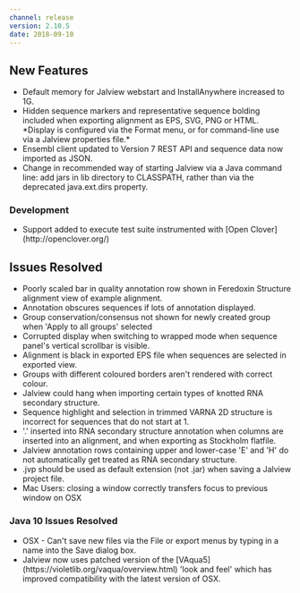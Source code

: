 ```yaml
---
channel: release
version: 2.10.5
date: 2018-09-10
---
```


## New Features



  - <!-- JAL-3101 -->  Default memory for Jalview webstart and InstallAnywhere increased to 1G.
  - <!-- JAL-247 -->  Hidden sequence markers and representative sequence bolding included when exporting alignment as EPS, SVG, PNG or HTML. *Display is configured via the Format menu, or for command-line use via a Jalview properties file.*
  - <!-- JAL-3076 -->  Ensembl client updated to Version 7 REST API and sequence data now imported as JSON.
  - <!-- JAL-3065 -->  Change in recommended way of starting Jalview via a Java command line: add jars in lib directory to CLASSPATH, rather than via the deprecated java.ext.dirs property.


### Development
  - <!-- JAL-3047 -->  Support added to execute test suite instrumented with [Open Clover](http://openclover.org/)


## Issues Resolved



  - <!-- JAL-3104 -->  Poorly scaled bar in quality annotation row shown in Feredoxin Structure alignment view of example alignment.
  - <!-- JAL-2854 -->  Annotation obscures sequences if lots of annotation displayed.
  - <!-- JAL-3107 -->  Group conservation/consensus not shown for newly created group when 'Apply to all groups' selected
  - <!-- JAL-3087 -->  Corrupted display when switching to wrapped mode when sequence panel's vertical scrollbar is visible.
  - <!-- JAL-3003 -->  Alignment is black in exported EPS file when sequences are selected in exported view.
  - <!-- JAL-3059 -->  Groups with different coloured borders aren't rendered with correct colour.
  - <!-- JAL-3092 -->  Jalview could hang when importing certain types of knotted RNA secondary structure.
  - <!-- JAL-3095 -->  Sequence highlight and selection in trimmed VARNA 2D structure is incorrect for sequences that do not start at 1.
  - <!-- JAL-3061 -->  '.' inserted into RNA secondary structure annotation when columns are inserted into an alignment, and when exporting as Stockholm flatfile.
  - <!-- JAL-3053 -->  Jalview annotation rows containing upper and lower-case 'E' and 'H' do not automatically get treated as RNA secondary structure.
  - <!-- JAL-3106 -->  .jvp should be used as default extension (not .jar) when saving a Jalview project file.
  - <!-- JAL-3105 -->  Mac Users: closing a window correctly transfers focus to previous window on OSX


### Java 10 Issues Resolved
  - <!-- JAL-2988 -->  OSX - Can't save new files via the File or export menus by typing in a name into the Save dialog box.
  - <!-- JAL-2988 JAL-2968 -->  Jalview now uses patched version of the [VAqua5](https://violetlib.org/vaqua/overview.html) 'look and feel' which has improved compatibility with the latest version of OSX.
